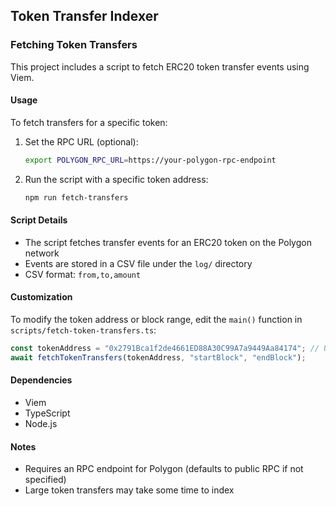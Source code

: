 ## Token Transfer Indexer

### Fetching Token Transfers

This project includes a script to fetch ERC20 token transfer events using Viem.

#### Usage

To fetch transfers for a specific token:

1. Set the RPC URL (optional):

   ```bash
   export POLYGON_RPC_URL=https://your-polygon-rpc-endpoint
   ```

2. Run the script with a specific token address:
   ```bash
   npm run fetch-transfers
   ```

#### Script Details

- The script fetches transfer events for an ERC20 token on the Polygon network
- Events are stored in a CSV file under the `log/` directory
- CSV format: `from,to,amount`

#### Customization

To modify the token address or block range, edit the `main()` function in `scripts/fetch-token-transfers.ts`:

```typescript
const tokenAddress = "0x2791Bca1f2de4661ED88A30C99A7a9449Aa84174"; // USDC on Polygon
await fetchTokenTransfers(tokenAddress, "startBlock", "endBlock");
```

#### Dependencies

- Viem
- TypeScript
- Node.js

#### Notes

- Requires an RPC endpoint for Polygon (defaults to public RPC if not specified)
- Large token transfers may take some time to index
